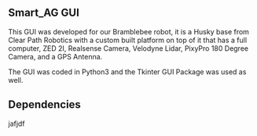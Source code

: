 ## Smart_AG GUI

This GUI was developed for our Bramblebee robot, it is a Husky base from Clear Path Robotics with a custom built platform on top of it that has a full computer, ZED 2I, Realsense Camera, Velodyne Lidar, PixyPro 180 Degree Camera, and a GPS Antenna. 

The GUI was coded in Python3 and the Tkinter GUI Package was used as well.

## Dependencies

jafjdf

 
